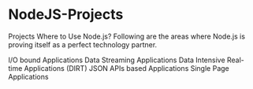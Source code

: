 # NodeJS-Projects
Projects
Where to Use Node.js?
Following are the areas where Node.js is proving itself as a perfect technology partner.

I/O bound Applications
Data Streaming Applications
Data Intensive Real-time Applications (DIRT)
JSON APIs based Applications
Single Page Applications
